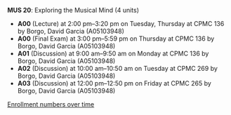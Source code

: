 **MUS 20**: Exploring the Musical Mind (4 units)

- **A00** (Lecture) at 2:00 pm–3:20 pm on Tuesday, Thursday at CPMC 136 by Borgo, David Garcia (A05103948)
- **A00** (Final Exam) at 3:00 pm–5:59 pm on Thursday at CPMC 136 by Borgo, David Garcia (A05103948)
- **A01** (Discussion) at 9:00 am–9:50 am on Monday at CPMC 136 by Borgo, David Garcia (A05103948)
- **A02** (Discussion) at 10:00 am–10:50 am on Tuesday at CPMC 269 by Borgo, David Garcia (A05103948)
- **A03** (Discussion) at 12:00 pm–12:50 pm on Friday at CPMC 265 by Borgo, David Garcia (A05103948)

[Enrollment numbers over time](./MUS20.tsv)
